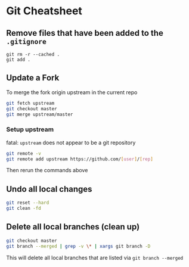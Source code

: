 # Git Cheatsheet

## Remove files that have been added to the `.gitignore`

```
git rm -r --cached .
git add .
```

## Update a Fork

To merge the fork origin upstream in the current repo

```sh
git fetch upstream
git checkout master
git merge upstream/master
```

### Setup upstream
fatal: `upstream` does not appear to be a git repository

```sh
git remote -v
git remote add upstream https://github.com/[user]/[rep]
```

Then rerun the commands above

## Undo all local changes

```sh
git reset --hard
git clean -fd
```


## Delete all local branches (clean up)
```sh
git checkout master
git branch --merged | grep -v \* | xargs git branch -D 
```

This will delete all local branches that are listed via `git branch --merged`
